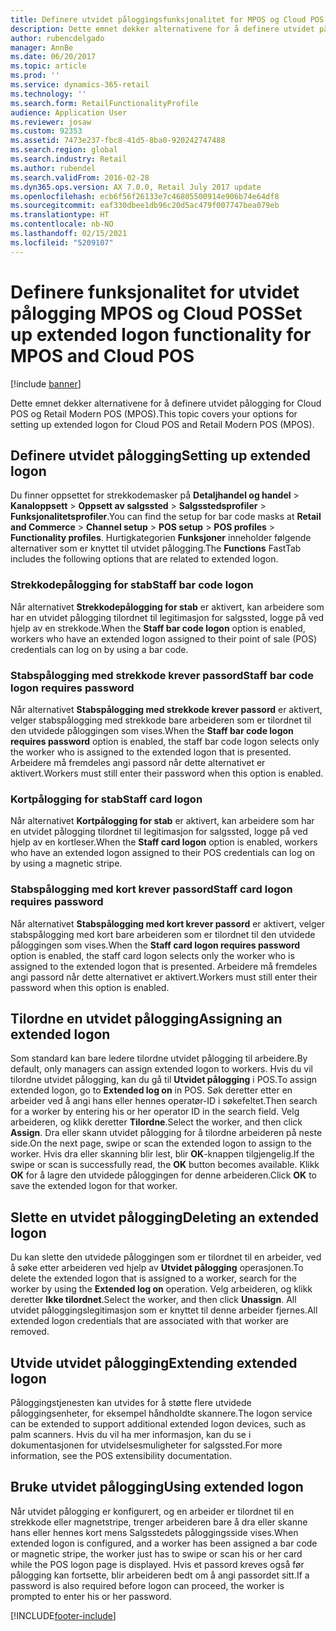 ```yaml
---
title: Definere utvidet påloggingsfunksjonalitet for MPOS og Cloud POS
description: Dette emnet dekker alternativene for å definere utvidet pålogging for Cloud POS og Retail Modern POS (MPOS).
author: rubencdelgado
manager: AnnBe
ms.date: 06/20/2017
ms.topic: article
ms.prod: ''
ms.service: dynamics-365-retail
ms.technology: ''
ms.search.form: RetailFunctionalityProfile
audience: Application User
ms.reviewer: josaw
ms.custom: 92353
ms.assetid: 7473e237-fbc8-41d5-8ba0-920242747488
ms.search.region: global
ms.search.industry: Retail
ms.author: rubendel
ms.search.validFrom: 2016-02-28
ms.dyn365.ops.version: AX 7.0.0, Retail July 2017 update
ms.openlocfilehash: ecb6f56f26133e7c46805500914e906b74e64df8
ms.sourcegitcommit: eaf330dbee1db96c20d5ac479f007747bea079eb
ms.translationtype: HT
ms.contentlocale: nb-NO
ms.lasthandoff: 02/15/2021
ms.locfileid: "5209107"
---
```

# <a name="set-up-extended-logon-functionality-for-mpos-and-cloud-pos"></a><span data-ttu-id="d129b-103">Definere funksjonalitet for utvidet pålogging MPOS og Cloud POS</span><span class="sxs-lookup"><span data-stu-id="d129b-103">Set up extended logon functionality for MPOS and Cloud POS</span></span>

[!include [banner](includes/banner.md)]

<span data-ttu-id="d129b-104">Dette emnet dekker alternativene for å definere utvidet pålogging for Cloud POS og Retail Modern POS (MPOS).</span><span class="sxs-lookup"><span data-stu-id="d129b-104">This topic covers your options for setting up extended logon for Cloud POS and Retail Modern POS (MPOS).</span></span>

## <a name="setting-up-extended-logon"></a><span data-ttu-id="d129b-105">Definere utvidet pålogging</span><span class="sxs-lookup"><span data-stu-id="d129b-105">Setting up extended logon</span></span>

<span data-ttu-id="d129b-106">Du finner oppsettet for strekkodemasker på **Detaljhandel og handel** &gt; **Kanaloppsett** &gt; **Oppsett av salgssted** &gt; **Salgsstedsprofiler** &gt; **Funksjonalitetsprofiler**.</span><span class="sxs-lookup"><span data-stu-id="d129b-106">You can find the setup for bar code masks at **Retail and Commerce** &gt; **Channel setup** &gt; **POS setup** &gt; **POS profiles** &gt; **Functionality profiles**.</span></span> <span data-ttu-id="d129b-107">Hurtigkategorien **Funksjoner** inneholder følgende alternativer som er knyttet til utvidet pålogging.</span><span class="sxs-lookup"><span data-stu-id="d129b-107">The **Functions** FastTab includes the following options that are related to extended logon.</span></span>

### <a name="staff-bar-code-logon"></a><span data-ttu-id="d129b-108">Strekkodepålogging for stab</span><span class="sxs-lookup"><span data-stu-id="d129b-108">Staff bar code logon</span></span>

<span data-ttu-id="d129b-109">Når alternativet **Strekkodepålogging for stab** er aktivert, kan arbeidere som har en utvidet pålogging tilordnet til legitimasjon for salgssted, logge på ved hjelp av en strekkode.</span><span class="sxs-lookup"><span data-stu-id="d129b-109">When the **Staff bar code logon** option is enabled, workers who have an extended logon assigned to their point of sale (POS) credentials can log on by using a bar code.</span></span>

### <a name="staff-bar-code-logon-requires-password"></a><span data-ttu-id="d129b-110">Stabspålogging med strekkode krever passord</span><span class="sxs-lookup"><span data-stu-id="d129b-110">Staff bar code logon requires password</span></span>

<span data-ttu-id="d129b-111">Når alternativet **Stabspålogging med strekkode krever passord** er aktivert, velger stabspålogging med strekkode bare arbeideren som er tilordnet til den utvidede påloggingen som vises.</span><span class="sxs-lookup"><span data-stu-id="d129b-111">When the **Staff bar code logon requires password** option is enabled, the staff bar code logon selects only the worker who is assigned to the extended logon that is presented.</span></span> <span data-ttu-id="d129b-112">Arbeidere må fremdeles angi passord når dette alternativet er aktivert.</span><span class="sxs-lookup"><span data-stu-id="d129b-112">Workers must still enter their password when this option is enabled.</span></span>

### <a name="staff-card-logon"></a><span data-ttu-id="d129b-113">Kortpålogging for stab</span><span class="sxs-lookup"><span data-stu-id="d129b-113">Staff card logon</span></span>

<span data-ttu-id="d129b-114">Når alternativet **Kortpålogging for stab** er aktivert, kan arbeidere som har en utvidet pålogging tilordnet til legitimasjon for salgssted, logge på ved hjelp av en kortleser.</span><span class="sxs-lookup"><span data-stu-id="d129b-114">When the **Staff card logon** option is enabled, workers who have an extended logon assigned to their POS credentials can log on by using a magnetic stripe.</span></span>

### <a name="staff-card-logon-requires-password"></a><span data-ttu-id="d129b-115">Stabspålogging med kort krever passord</span><span class="sxs-lookup"><span data-stu-id="d129b-115">Staff card logon requires password</span></span>

<span data-ttu-id="d129b-116">Når alternativet **Stabspålogging med kort krever passord** er aktivert, velger stabspålogging med kort bare arbeideren som er tilordnet til den utvidede påloggingen som vises.</span><span class="sxs-lookup"><span data-stu-id="d129b-116">When the **Staff card logon requires password** option is enabled, the staff card logon selects only the worker who is assigned to the extended logon that is presented.</span></span> <span data-ttu-id="d129b-117">Arbeidere må fremdeles angi passord når dette alternativet er aktivert.</span><span class="sxs-lookup"><span data-stu-id="d129b-117">Workers must still enter their password when this option is enabled.</span></span>

## <a name="assigning-an-extended-logon"></a><span data-ttu-id="d129b-118">Tilordne en utvidet pålogging</span><span class="sxs-lookup"><span data-stu-id="d129b-118">Assigning an extended logon</span></span>

<span data-ttu-id="d129b-119">Som standard kan bare ledere tilordne utvidet pålogging til arbeidere.</span><span class="sxs-lookup"><span data-stu-id="d129b-119">By default, only managers can assign extended logon to workers.</span></span> <span data-ttu-id="d129b-120">Hvis du vil tilordne utvidet pålogging, kan du gå til **Utvidet pålogging** i POS.</span><span class="sxs-lookup"><span data-stu-id="d129b-120">To assign extended logon, go to **Extended log on** in POS.</span></span> <span data-ttu-id="d129b-121">Søk deretter etter en arbeider ved å angi hans eller hennes operatør-ID i søkefeltet.</span><span class="sxs-lookup"><span data-stu-id="d129b-121">Then search for a worker by entering his or her operator ID in the search field.</span></span> <span data-ttu-id="d129b-122">Velg arbeideren, og klikk deretter **Tilordne**.</span><span class="sxs-lookup"><span data-stu-id="d129b-122">Select the worker, and then click **Assign**.</span></span> <span data-ttu-id="d129b-123">Dra eller skann utvidet pålogging for å tilordne arbeideren på neste side.</span><span class="sxs-lookup"><span data-stu-id="d129b-123">On the next page, swipe or scan the extended logon to assign to the worker.</span></span> <span data-ttu-id="d129b-124">Hvis dra eller skanning blir lest, blir **OK**-knappen tilgjengelig.</span><span class="sxs-lookup"><span data-stu-id="d129b-124">If the swipe or scan is successfully read, the **OK** button becomes available.</span></span> <span data-ttu-id="d129b-125">Klikk **OK** for å lagre den utvidede påloggingen for denne arbeideren.</span><span class="sxs-lookup"><span data-stu-id="d129b-125">Click **OK** to save the extended logon for that worker.</span></span>

## <a name="deleting-an-extended-logon"></a><span data-ttu-id="d129b-126">Slette en utvidet pålogging</span><span class="sxs-lookup"><span data-stu-id="d129b-126">Deleting an extended logon</span></span>

<span data-ttu-id="d129b-127">Du kan slette den utvidede påloggingen som er tilordnet til en arbeider, ved å søke etter arbeideren ved hjelp av **Utvidet pålogging** operasjonen.</span><span class="sxs-lookup"><span data-stu-id="d129b-127">To delete the extended logon that is assigned to a worker, search for the worker by using the **Extended log on** operation.</span></span> <span data-ttu-id="d129b-128">Velg arbeideren, og klikk deretter **Ikke tilordnet**.</span><span class="sxs-lookup"><span data-stu-id="d129b-128">Select the worker, and then click **Unassign**.</span></span> <span data-ttu-id="d129b-129">All utvidet påloggingslegitimasjon som er knyttet til denne arbeider fjernes.</span><span class="sxs-lookup"><span data-stu-id="d129b-129">All extended logon credentials that are associated with that worker are removed.</span></span>

## <a name="extending-extended-logon"></a><span data-ttu-id="d129b-130">Utvide utvidet pålogging</span><span class="sxs-lookup"><span data-stu-id="d129b-130">Extending extended logon</span></span>

<span data-ttu-id="d129b-131">Påloggingstjenesten kan utvides for å støtte flere utvidede påloggingsenheter, for eksempel håndholdte skannere.</span><span class="sxs-lookup"><span data-stu-id="d129b-131">The logon service can be extended to support additional extended logon devices, such as palm scanners.</span></span> <span data-ttu-id="d129b-132">Hvis du vil ha mer informasjon, kan du se i dokumentasjonen for utvidelsesmuligheter for salgssted.</span><span class="sxs-lookup"><span data-stu-id="d129b-132">For more information, see the POS extensibility documentation.</span></span>

## <a name="using-extended-logon"></a><span data-ttu-id="d129b-133">Bruke utvidet pålogging</span><span class="sxs-lookup"><span data-stu-id="d129b-133">Using extended logon</span></span>

<span data-ttu-id="d129b-134">Når utvidet pålogging er konfigurert, og en arbeider er tilordnet til en strekkode eller magnetstripe, trenger arbeideren bare å dra eller skanne hans eller hennes kort mens Salgsstedets påloggingsside vises.</span><span class="sxs-lookup"><span data-stu-id="d129b-134">When extended logon is configured, and a worker has been assigned a bar code or magnetic stripe, the worker just has to swipe or scan his or her card while the POS logon page is displayed.</span></span> <span data-ttu-id="d129b-135">Hvis et passord kreves også før pålogging kan fortsette, blir arbeideren bedt om å angi passordet sitt.</span><span class="sxs-lookup"><span data-stu-id="d129b-135">If a password is also required before logon can proceed, the worker is prompted to enter his or her password.</span></span>


[!INCLUDE[footer-include](../includes/footer-banner.md)]
